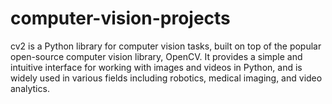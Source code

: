 # computer-vision-projects
cv2 is a Python library for computer vision tasks, built on top of the popular open-source computer vision library, OpenCV. It provides a simple and intuitive interface for working with images and videos in Python, and is widely used in various fields including robotics, medical imaging, and video analytics.
